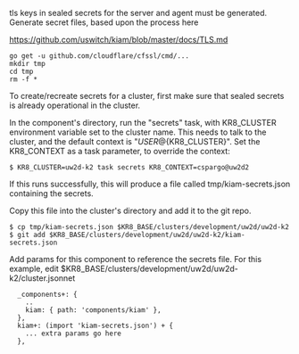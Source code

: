 
tls keys in sealed secrets for the server and agent must be generated. Generate secret files, based upon the process here

https://github.com/uswitch/kiam/blob/master/docs/TLS.md


```
go get -u github.com/cloudflare/cfssl/cmd/...
mkdir tmp
cd tmp
rm -f *
```


To create/recreate secrets for a cluster, first make sure that sealed secrets is already operational in the cluster.

In the component's directory, run the "secrets" task, with KR8_CLUSTER environment variable set to the cluster name. This needs to talk to the cluster, and the default
context is "${USER}@${KR8_CLUSTER}". Set the KR8_CONTEXT as a task parameter, to override the context:

```
$ KR8_CLUSTER=uw2d-k2 task secrets KR8_CONTEXT=cspargo@uw2d2
```

If this runs successfully, this will produce a file called tmp/kiam-secrets.json containing the secrets.

Copy this file into the cluster's directory and add it to the git repo.

```
$ cp tmp/kiam-secrets.json $KR8_BASE/clusters/development/uw2d/uw2d-k2
$ git add $KR8_BASE/clusters/development/uw2d/uw2d-k2/kiam-secrets.json
```

Add params for this component to reference the secrets file. For this example, edit $KR8_BASE/clusters/development/uw2d/uw2d-k2/cluster.jsonnet

```
  _components+: {
    ..
    kiam: { path: 'components/kiam' },
  },
  kiam+: (import 'kiam-secrets.json') + {
    ... extra params go here
  },
  
```



